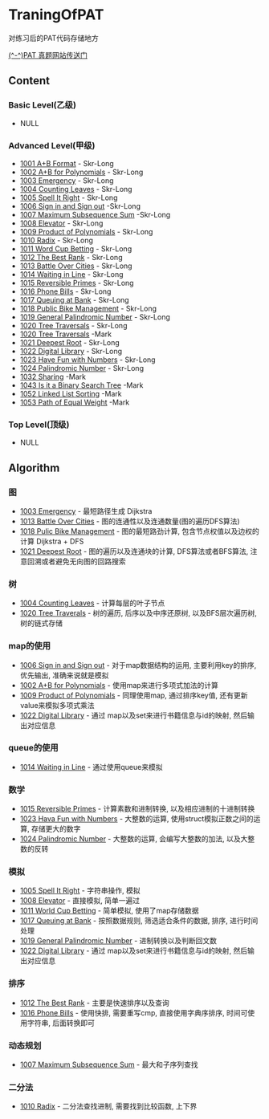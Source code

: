 # TraningOfPAT
对练习后的PAT代码存储地方

[(^-^)PAT 真题网站传送门](https://www.patest.cn/practice)

## Content

### Basic Level(乙级)

- NULL

### Advanced Level(甲级)

- [1001 A+B Format](./code/1001.md) - Skr-Long
- [1002 A+B for Polynomials](./code/1002.md) - Skr-Long
- [1003 Emergency](./code/1003.md) - Skr-Long
- [1004 Counting Leaves](./code/1004.md) - Skr-Long
- [1005 Spell It Right](./code/1005.md) - Skr-Long
- [1006 Sign in and Sign out](./code/1006.md) -Skr-Long
- [1007 Maximum Subsequence Sum](./code/1007.md) -Skr-Long
- [1008 Elevator](./code/1008.md) - Skr-Long
- [1009 Product of Polynomials](./code/1009.md) - Skr-Long
- [1010 Radix](./code/1010.md) - Skr-Long
- [1011 Word Cup Betting](./code/1010.md) - Skr-Long
- [1012 The Best Rank](./code/1012.md) - Skr-Long
- [1013 Battle Over Cities](./code/1013.md) - Skr-Long
- [1014 Waiting in Line](./code/1014.md) - Skr-Long
- [1015 Reversible Primes](./code/1015.md) - Skr-Long
- [1016 Phone Bills](./code/1016.md) - Skr-Long
- [1017 Queuing at Bank](./code/1017.md) - Skr-Long
- [1018 Public Bike Management](./code/1018.md) - Skr-Long
- [1019 General Palindromic Number](./code/1019.md) - Skr-Long
- [1020 Tree Traversals](./code/1020.md) - Skr-Long
- [1020 Tree Traversals](./code2/PAT_A1020.md) -Mark
- [1021 Deepest Root](./code/1021.md) - Skr-Long
- [1022 Digital Library](./code/1022.md) - Skr-Long
- [1023 Have Fun with Numbers](./code/1023.md) - Skr-Long
- [1024 Palindromic Number](./code/1024.md) - Skr-Long
- [1032 Sharing](./code2/PAT_A1032.md) -Mark
- [1043 Is it a Binary Search Tree](./code2/PAT_A1043.md) -Mark
- [1052 Linked List Sorting](./code2/PAT_A1052.md) -Mark
- [1053 Path of Equal Weight](./code2/PAT_A1053.md) -Mark

### Top Level(顶级)

- NULL

## Algorithm

### 图

- [1003 Emergency](./code/1003.md) - 最短路径生成 Dijkstra
- [1013 Battle Over Cities](./code/1013.md) - 图的连通性以及连通数量(图的遍历DFS算法)
- [1018 Pulic Bike Management](./code/1018.md) - 图的最短路劲计算, 包含节点权值以及边权的计算 Dijkstra + DFS
- [1021 Deepest Root](./code/1021.md) - 图的遍历以及连通块的计算, DFS算法或者BFS算法, 注意回溯或者避免无向图的回路搜索

### 树

- [1004 Counting Leaves](./code/1004.md) - 计算每层的叶子节点
- [1020 Tree Traverals](./code/1020.md) - 树的遍历, 后序以及中序还原树, 以及BFS层次遍历树, 树的链式存储

### map的使用

- [1006 Sign in and Sign out](./code/1006.md) - 对于map数据结构的运用, 主要利用key的排序,优先输出, 准确来说就是模拟
- [1002 A+B for Polynomials](./code/1002.md) - 使用map来进行多项式加法的计算
- [1009 Product of Polynomials](./code/1009.md) - 同理使用map, 通过排序key值, 还有更新value来模拟多项式乘法
- [1022 Digital Library](./code/1022.md) - 通过 map以及set来进行书籍信息与id的映射, 然后输出对应信息

### queue的使用

- [1014 Waiting in Line](./code/1014.md) - 通过使用queue来模拟

### 数学

- [1015 Reversible Primes](./code/1015.md) - 计算素数和进制转换, 以及相应进制的十进制转换
- [1023 Hava Fun with Numbers](./code/1023.md) - 大整数的运算, 使用struct模拟正数之间的运算, 存储更大的数字
- [1024 Palindromic Number](./code/1024.md) - 大整数的运算, 会编写大整数的加法, 以及大整数的反转

### 模拟

- [1005 Spell It Right](./code/1005.md) - 字符串操作, 模拟
- [1008 Elevator](./code/1008.md) - 直接模拟, 简单一遍过
- [1011 World Cup Betting](./code/1011.md) - 简单模拟, 使用了map存储数据
- [1017 Queuing at Bank](./code/1017.md) - 按照数据规则, 筛选适合条件的数据, 排序, 进行时间处理
- [1019 General Palindromic Number](./code/1019.md) - 进制转换以及判断回文数
- [1022 Digital Library](./code/1022.md) - 通过 map以及set来进行书籍信息与id的映射, 然后输出对应信息

### 排序

- [1012 The Best Rank](./code/1012.md) - 主要是快速排序以及查询
- [1016 Phone Bills](./code/1016.md) - 使用快排, 需要重写cmp, 直接使用字典序排序, 时间可使用字符串, 后面转换即可

### 动态规划

- [1007 Maximum Subsequence Sum](./code/1007.md) - 最大和子序列查找

### 二分法

- [1010 Radix](./code/1010.md) - 二分法查找进制, 需要找到比较函数, 上下界

